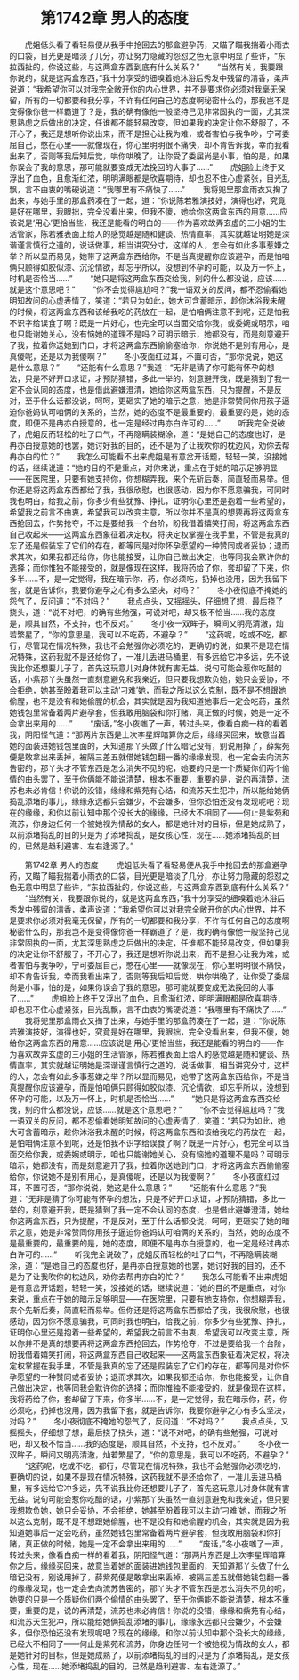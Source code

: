 # 　　第1742章 男人的态度
　　虎姐低头看了看轻易便从我手中抢回去的那盒避孕药，又瞄了瞄我揣着小雨衣的口袋，目光更是暗淡了几分，亦让努力隐藏的怨怼之色无意中明显了些许，“东拉西扯的，你说这些，与这两盒东西到底有什么关系？”
　　“当然有关，我要跟你说的，就是这两盒东西，”我十分享受的细嗅着她沐浴后秀发中残留的清香，柔声说道：“我希望你可以对我完全敞开你的内心世界，并不是要求你必须对我毫无保留，所有的一切都要和我分享，不许有任何自己的态度啊秘密什么的，那我岂不是变得像你爸一样霸道了？是，我的确有像他一般坚持己见非常固执的一面，尤其深思熟虑之后做出的决定，任谁都不能轻易改变，但如果我的决定让你不舒服了，不开心了，我还是想听你说出来，而不是担心让我为难，或者害怕与我争吵，宁可委屈自己，憋在心里——就像现在，你心里明明很不痛快，却不肯告诉我，幸而我看出来了，否则等我后知后觉，哄你哄晚了，让你受了委屈尚是小事，怕的是，如果你误会了我的意思，那可能就要变成无法挽回的大事了……”
　　虎姐脸上终于又浮出了血色，且愈渐红浓，明明满眼都是欣喜期待，却也忍不住心虚紧张，目光乱飘，言不由衷的嘴硬说道：“我哪里有不痛快了……”
　　我将兜里那盒雨衣又掏了出来，与她手里的那盒药凑在了一起，道：“你说陈若雅演技好，演得也好，究竟是好在哪里，我眼拙，完全没看出来，但我不傻，她给你这两盒东西的用意……应该说是‘用心’更恰当些，我还是能看的明白的——作为喜欢故弄玄虚的三小姐的生活管家，陈若雅表面上给人的感觉越是随和健谈、热情直率，其实就越证明她是深谐谨言慎行之道的，说话做事，相当讲究分寸，这样的人，怎会有如此多事惹嫌之举？所以显而易见，她带了这两盒东西给你，不是当真提醒你应该避孕，而是怕咱俩只顾得如胶似漆、沉沦情欲，却忘乎所以，没想到怀孕的可能，以及万一怀上，时机是否恰当……”
　　“她只是将这两盒东西交给我，别的什么都没说，应该……就是这个意思吧？”
　　“你不会觉得尴尬吗？”我一语双关的反问，都不忍偷看她明知故问的心虚表情了，笑道：“若只为如此，她大可含蓄暗示，趁你沐浴我未醒的时候，将这两盒东西和该给我吃的药放在一起，是怕咱俩注意不到呢，还是怕我不识字给误食了啊？既是一片好心，也完全可以当面交给你我，或委婉或明示，咱也只能谢她关心，没有恼她的道理不是吗？可明示暗示，她都没有，而是刻意避开了我，拉着你送她到门口，才将这两盒东西偷偷塞给你，你说她不是别有用心，是真傻呢，还是以为我傻啊？”
　　冬小夜面红过耳，不置可否，“那你说说，她这是什么意思？”
　　“还能有什么意思？”我道：“无非是猜了你可能有怀孕的想法，只是不好开口求证，才预防猜错，多此一举的，刻意避开我，既是猜到了我一定不会认同的态度，也是借此避嫌澄清，她给你这两盒东西，只为提醒，不是反对，至于什么话都没说，呵呵，更砸实了她的暗示之意，她是非常赞同你用孩子逼迫你爸妈认可咱俩的关系的，当然，她的态度不是最重要的，最重要的是，她的态度，即便不是冉亦白授意的，也一定是经过冉亦白许可的……”
　　听我完全说破了，虎姐反而轻松的吐了口气，不再隐瞒装糊涂，道：“是她自己的态度也好，是冉亦白授意她的也罢，她讨好我的目的，还不是为了让我吹你的枕边风，劝你去帮冉亦白的忙？”
　　我怎么可能看不出来虎姐是有意岔开话题，轻轻一笑，没接她的话，继续说道：“她的目的不是重点，对你来说，重点在于她的暗示足够明显——在医院里，只要有她支持你，你想糊弄我，来个先斩后奏，简直轻而易举。但你还是将这两盒东西都给了我，我很欣慰，也很感动，因为你不愿意骗我，可同时我也明白，给我之前，你多少有些犹豫、挣扎，证明你心里还是抱着一些希望的，希望我之前言不由衷，希望我可以改变主意，所以你并不是真的想要再将这两盒东西抢回去，作势抢夺，不过是要给我一个台阶，盼我借着嬉笑打闹，将这两盒东西自己收起来——这两盒东西象征着决定权，将决定权掌握在我手里，不管是我真的忘了还是假装忘了它们的存在，都等同是对你怀孕愿望的一种赞同或者妥协；退而求其次，如果我都还给你，你也能接受，让你自己做出决定，也等同我会默许你的选择；而你惟独不能接受的，就是像现在这样，我将药给了你，套却留了下来，你多半……不，是一定觉得，我在暗示你，药，你必须吃，扔掉也没用，因为我留下套，就是告诉你，我要你避孕之心有多么坚决，对吗？”
　　冬小夜彻底不掩她的怨气了，反问道：“不对吗？”
　　我点点头，又摇摇头，仔细想了想，最后挠了挠头，道：“说不对吧，的确有些勉强，可说对吧，却又极不恰当……我的态度是，顺其自然，不支持，也不反对。”
　　冬小夜一双眸子，瞬间又明亮清澈，灿若繁星了，“你的意思是，我可以不吃药，不避孕？”
　　“这药呢，吃或不吃，都行，尽管现在情况特殊，我也不会勉强你必须吃的，更确切的说，如果不是现在情况特殊，这药我就不是还给你了，一准儿丢进马桶里，有多远给它冲多远，先不说我比你还想要儿子了，首先这玩意儿对身体就有害无益。说句可能会惹你吃醋的话，小紫那丫头虽然一直刻意避免和我亲近，但只要我想欺负她，她只会妥协，不会拒绝，她甚至盼着我可以主动‘刁难’她，而我之所以这么克制，既不是不想跟她偷腥，也不是没有和她偷腥的机会，其实就是因为我知道她事后一定会吃药，虽然她钱包里常备着两片避孕套，但我敢用脑袋和你打赌，真正做的时候，她是一定不会拿出来用的……”
　　“废话，”冬小夜嗤了一声，转过头来，像看白痴一样的看着我，阴阳怪气道：“那两片东西是上次李星辉暗算你之后，缘缘买回来，故意当着她的面装进她钱包里面的，天知道那丫头做了什么暗记没有，别说用掉了，薛紫苑便是敢拿出来丢掉，被隔三差五就借她钱包翻一番的缘缘发现，也一定会去向流苏告密的，那丫头才不管东西是怎么消失不见的呢，她要的只是一个质疑你们两个偷情的由头罢了，至于你俩能不能说清楚，根本不重要，重要的是，说的再清楚，流苏也未必肯信！你说的没错，缘缘和紫苑有心结，和流苏天生犯冲，所以能给她俩捣乱添堵的事儿，缘缘永远都只会嫌少，不会嫌多，但你恐怕还没有发现呢吧？现在的缘缘，和你以前认知中那个没长大的缘缘，已经大不相同了——何止是紫苑和流苏，你身边任何一个被她视为情敌的女人，都是她针对的目标，但是她成熟了，以前添堵捣乱的目的只是为了添堵捣乱，是女孩心性，现在……她添堵捣乱的目的，已然是趋利避害、左右逢源了。”

　　第1742章 男人的态度
　　虎姐低头看了看轻易便从我手中抢回去的那盒避孕药，又瞄了瞄我揣着小雨衣的口袋，目光更是暗淡了几分，亦让努力隐藏的怨怼之色无意中明显了些许，“东拉西扯的，你说这些，与这两盒东西到底有什么关系？”
　　“当然有关，我要跟你说的，就是这两盒东西，”我十分享受的细嗅着她沐浴后秀发中残留的清香，柔声说道：“我希望你可以对我完全敞开你的内心世界，并不是要求你必须对我毫无保留，所有的一切都要和我分享，不许有任何自己的态度啊秘密什么的，那我岂不是变得像你爸一样霸道了？是，我的确有像他一般坚持己见非常固执的一面，尤其深思熟虑之后做出的决定，任谁都不能轻易改变，但如果我的决定让你不舒服了，不开心了，我还是想听你说出来，而不是担心让我为难，或者害怕与我争吵，宁可委屈自己，憋在心里——就像现在，你心里明明很不痛快，却不肯告诉我，幸而我看出来了，否则等我后知后觉，哄你哄晚了，让你受了委屈尚是小事，怕的是，如果你误会了我的意思，那可能就要变成无法挽回的大事了……”
　　虎姐脸上终于又浮出了血色，且愈渐红浓，明明满眼都是欣喜期待，却也忍不住心虚紧张，目光乱飘，言不由衷的嘴硬说道：“我哪里有不痛快了……”
　　我将兜里那盒雨衣又掏了出来，与她手里的那盒药凑在了一起，道：“你说陈若雅演技好，演得也好，究竟是好在哪里，我眼拙，完全没看出来，但我不傻，她给你这两盒东西的用意……应该说是‘用心’更恰当些，我还是能看的明白的——作为喜欢故弄玄虚的三小姐的生活管家，陈若雅表面上给人的感觉越是随和健谈、热情直率，其实就越证明她是深谐谨言慎行之道的，说话做事，相当讲究分寸，这样的人，怎会有如此多事惹嫌之举？所以显而易见，她带了这两盒东西给你，不是当真提醒你应该避孕，而是怕咱俩只顾得如胶似漆、沉沦情欲，却忘乎所以，没想到怀孕的可能，以及万一怀上，时机是否恰当……”
　　“她只是将这两盒东西交给我，别的什么都没说，应该……就是这个意思吧？”
　　“你不会觉得尴尬吗？”我一语双关的反问，都不忍偷看她明知故问的心虚表情了，笑道：“若只为如此，她大可含蓄暗示，趁你沐浴我未醒的时候，将这两盒东西和该给我吃的药放在一起，是怕咱俩注意不到呢，还是怕我不识字给误食了啊？既是一片好心，也完全可以当面交给你我，或委婉或明示，咱也只能谢她关心，没有恼她的道理不是吗？可明示暗示，她都没有，而是刻意避开了我，拉着你送她到门口，才将这两盒东西偷偷塞给你，你说她不是别有用心，是真傻呢，还是以为我傻啊？”
　　冬小夜面红过耳，不置可否，“那你说说，她这是什么意思？”
　　“还能有什么意思？”我道：“无非是猜了你可能有怀孕的想法，只是不好开口求证，才预防猜错，多此一举的，刻意避开我，既是猜到了我一定不会认同的态度，也是借此避嫌澄清，她给你这两盒东西，只为提醒，不是反对，至于什么话都没说，呵呵，更砸实了她的暗示之意，她是非常赞同你用孩子逼迫你爸妈认可咱俩的关系的，当然，她的态度不是最重要的，最重要的是，她的态度，即便不是冉亦白授意的，也一定是经过冉亦白许可的……”
　　听我完全说破了，虎姐反而轻松的吐了口气，不再隐瞒装糊涂，道：“是她自己的态度也好，是冉亦白授意她的也罢，她讨好我的目的，还不是为了让我吹你的枕边风，劝你去帮冉亦白的忙？”
　　我怎么可能看不出来虎姐是有意岔开话题，轻轻一笑，没接她的话，继续说道：“她的目的不是重点，对你来说，重点在于她的暗示足够明显——在医院里，只要有她支持你，你想糊弄我，来个先斩后奏，简直轻而易举。但你还是将这两盒东西都给了我，我很欣慰，也很感动，因为你不愿意骗我，可同时我也明白，给我之前，你多少有些犹豫、挣扎，证明你心里还是抱着一些希望的，希望我之前言不由衷，希望我可以改变主意，所以你并不是真的想要再将这两盒东西抢回去，作势抢夺，不过是要给我一个台阶，盼我借着嬉笑打闹，将这两盒东西自己收起来——这两盒东西象征着决定权，将决定权掌握在我手里，不管是我真的忘了还是假装忘了它们的存在，都等同是对你怀孕愿望的一种赞同或者妥协；退而求其次，如果我都还给你，你也能接受，让你自己做出决定，也等同我会默许你的选择；而你惟独不能接受的，就是像现在这样，我将药给了你，套却留了下来，你多半……不，是一定觉得，我在暗示你，药，你必须吃，扔掉也没用，因为我留下套，就是告诉你，我要你避孕之心有多么坚决，对吗？”
　　冬小夜彻底不掩她的怨气了，反问道：“不对吗？”
　　我点点头，又摇摇头，仔细想了想，最后挠了挠头，道：“说不对吧，的确有些勉强，可说对吧，却又极不恰当……我的态度是，顺其自然，不支持，也不反对。”
　　冬小夜一双眸子，瞬间又明亮清澈，灿若繁星了，“你的意思是，我可以不吃药，不避孕？”
　　“这药呢，吃或不吃，都行，尽管现在情况特殊，我也不会勉强你必须吃的，更确切的说，如果不是现在情况特殊，这药我就不是还给你了，一准儿丢进马桶里，有多远给它冲多远，先不说我比你还想要儿子了，首先这玩意儿对身体就有害无益。说句可能会惹你吃醋的话，小紫那丫头虽然一直刻意避免和我亲近，但只要我想欺负她，她只会妥协，不会拒绝，她甚至盼着我可以主动‘刁难’她，而我之所以这么克制，既不是不想跟她偷腥，也不是没有和她偷腥的机会，其实就是因为我知道她事后一定会吃药，虽然她钱包里常备着两片避孕套，但我敢用脑袋和你打赌，真正做的时候，她是一定不会拿出来用的……”
　　“废话，”冬小夜嗤了一声，转过头来，像看白痴一样的看着我，阴阳怪气道：“那两片东西是上次李星辉暗算你之后，缘缘买回来，故意当着她的面装进她钱包里面的，天知道那丫头做了什么暗记没有，别说用掉了，薛紫苑便是敢拿出来丢掉，被隔三差五就借她钱包翻一番的缘缘发现，也一定会去向流苏告密的，那丫头才不管东西是怎么消失不见的呢，她要的只是一个质疑你们两个偷情的由头罢了，至于你俩能不能说清楚，根本不重要，重要的是，说的再清楚，流苏也未必肯信！你说的没错，缘缘和紫苑有心结，和流苏天生犯冲，所以能给她俩捣乱添堵的事儿，缘缘永远都只会嫌少，不会嫌多，但你恐怕还没有发现呢吧？现在的缘缘，和你以前认知中那个没长大的缘缘，已经大不相同了——何止是紫苑和流苏，你身边任何一个被她视为情敌的女人，都是她针对的目标，但是她成熟了，以前添堵捣乱的目的只是为了添堵捣乱，是女孩心性，现在……她添堵捣乱的目的，已然是趋利避害、左右逢源了。”
